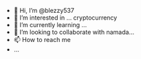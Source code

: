 - 👋 Hi, I’m @blezzy537
- 👀 I’m interested in ... cryptocurrency 
- 🌱 I’m currently learning ...
- 💞️ I’m looking to collaborate with namada...
- 📫 How to reach me
- ...

<!---
blezzy537/blezzy537 is a ✨ special ✨ repository because its `README.md` (this file) appears on your GitHub profile.
You can click the Preview link to take a look at your changes.
--->
